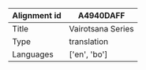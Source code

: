 |Alignment id | A4940DAFF
| --- | --- 
|Title | Vairotsana Series 
|Type | translation
|Languages | ['en', 'bo']